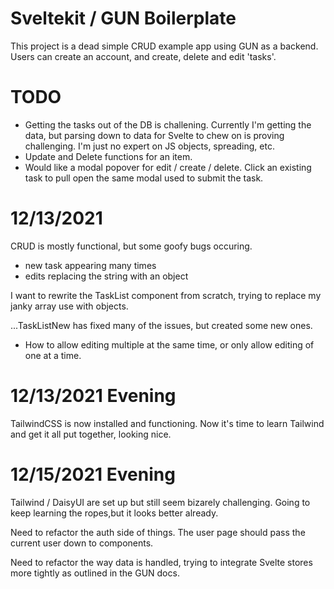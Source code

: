 # Sveltekit / GUN Boilerplate

This project is a dead simple CRUD example app using GUN as a backend. Users can create an account, and create, delete and edit 'tasks'.

# TODO

- Getting the tasks out of the DB is challening. Currently I'm getting the data, but parsing down to data for Svelte to chew on is proving challenging. I'm just no expert on JS objects, spreading, etc.
- Update and Delete functions for an item.
- Would like a modal popover for edit / create / delete. Click an existing task to pull open the same modal used to submit the task.

# 12/13/2021

CRUD is mostly functional, but some goofy bugs occuring.

- new task appearing many times
- edits replacing the string with an object

I want to rewrite the TaskList component from scratch, trying to replace my janky array use with objects.

...TaskListNew has fixed many of the issues, but created some new ones.

- How to allow editing multiple at the same time, or only allow editing of one at a time.

# 12/13/2021 Evening

TailwindCSS is now installed and functioning. Now it's time to learn Tailwind and get it all put together, looking nice.

# 12/15/2021 Evening

Tailwind / DaisyUI are set up but still seem bizarely challenging. Going to keep learning the ropes,but it looks better already.

Need to refactor the auth side of things. The user page should pass the current user down to components.

Need to refactor the way data is handled, trying to integrate Svelte stores more tightly as outlined in the GUN docs.
